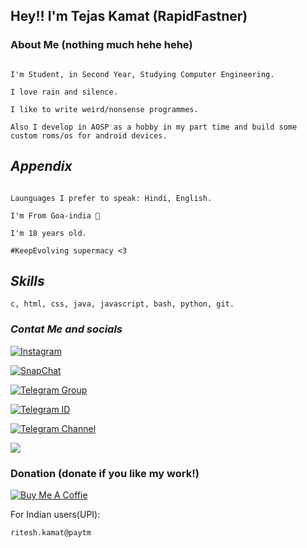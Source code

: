 ## Hey!! I'm Tejas Kamat (RapidFastner) 

### About Me (nothing much hehe hehe)
```

I'm Student, in Second Year, Studying Computer Engineering.

I love rain and silence.

I like to write weird/nonsense programmes.

Also I develop in AOSP as a hobby in my part time and build some custom roms/os for android devices.

```
## *Appendix*
```

Launguages I prefer to speak: Hindi, English. 

I'm From Goa-india 🤍 

I'm 18 years old.

#KeepEvolving supermacy <3

 ```


##  *Skills*
```
c, html, css, java, javascript, bash, python, git.

```


### *Contat Me and socials*
[![Instagram](https://img.shields.io/badge/Instagram-ID-brightgreen)](https://www.instagram.com/rapidfastner/)

[![SnapChat](https://img.shields.io/badge/SnapChat-ID-yellow)](https://www.snapchat.com/add/rapidfastner?share_id=T1gc-CMOMqY&locale=en-IN)

[![Telegram Group](https://img.shields.io/badge/Telegram%20-Group-blue)](https://telegram.me/mojitosupport)

[![Telegram ID](https://img.shields.io/badge/Telegram%20-ID-blue)](https://telegram.me/RapidFastner)

[![Telegram Channel](https://img.shields.io/badge/Telegram-Channel-yellowgreen)](https://telegram.me/RN10channel)

![](https://komarev.com/ghpvc/?username=TejasKamat)

### Donation (donate if you like my work!)

[![Buy Me A Coffie](https://img.shields.io/badge/Byu%20Me-A%20%20Coffie-9cf)](https://www.buymeacoffee.com/engage)

For Indian users(UPI):
```
ritesh.kamat@paytm

```
